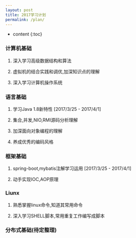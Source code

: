 ```yaml
---
layout: post
title: 2017学习计划
permalink: /plan/
---
```


* content
{:toc}


### 计算机基础

1. 深入学习高级数据结构和算法

2. 虚拟机的结合实践和调优,加深知识点的理解

3. 深入学习计算机操作系统

### 语言基础

1. 学习Java 1.8新特性 [2017/3/25 - 2017/4/1]

2. 集合,并发,NIO,RMI源码分析理解

3. 加深面向对象编程的理解

4. 养成优秀的编码风格

### 框架基础

1. spring-boot,mybatis注解学习运用 [2017/3/25 - 2017/4/1]

2. 动手实现IOC,AOP原理

### Liunx

1. 熟悉掌握linux命令,知道其常用命令

2. 深入学习SHELL脚本,常用重复工作编写成脚本

### 分布式基础(待定整理)